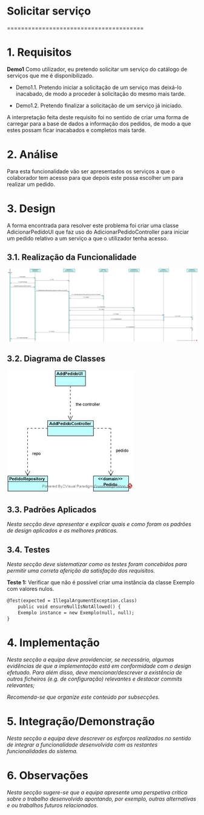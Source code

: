 # Solicitar serviço
=======================================


# 1. Requisitos

**Demo1**
Como utilizador, eu pretendo solicitar um serviço do catálogo de serviços que me é disponibilizado.

- Demo1.1. Pretendo iniciar a solicitação de um serviço mas deixá-lo inacabado, de modo a proceder à solicitação do mesmo mais tarde.

- Demo1.2. Pretendo finalizar a solicitação de um serviço já iniciado.

A interpretação feita deste requisito foi no sentido de criar uma forma de carregar para a base de dados a informação dos pedidos, de modo a que estes possam ficar inacabados e completos mais tarde.

# 2. Análise

Para esta funcionalidade vão ser apresentados os serviços a que o colaborador tem acesso para que depois este possa escolher um para realizar um pedido.

# 3. Design

A forma encontrada para resolver este problema foi criar uma classe AdicionarPedidoUI que faz uso do AdicionarPedidoController para iniciar um pedido relativo a um serviço a que o utilizador tenha acesso.

## 3.1. Realização da Funcionalidade

![ContinuarServico](AdicionarPedidoSD.jpg)

## 3.2. Diagrama de Classes

![AdicionarPedido](AdicionarPedidoCD.jpg)

## 3.3. Padrões Aplicados

*Nesta secção deve apresentar e explicar quais e como foram os padrões de design aplicados e as melhores práticas.*

## 3.4. Testes 
*Nesta secção deve sistematizar como os testes foram concebidos para permitir uma correta aferição da satisfação dos requisitos.*

**Teste 1:** Verificar que não é possível criar uma instância da classe Exemplo com valores nulos.

	@Test(expected = IllegalArgumentException.class)
		public void ensureNullIsNotAllowed() {
		Exemplo instance = new Exemplo(null, null);
	}

# 4. Implementação

*Nesta secção a equipa deve providenciar, se necessário, algumas evidências de que a implementação está em conformidade com o design efetuado. Para além disso, deve mencionar/descrever a existência de outros ficheiros (e.g. de configuração) relevantes e destacar commits relevantes;*

*Recomenda-se que organize este conteúdo por subsecções.*

# 5. Integração/Demonstração

*Nesta secção a equipa deve descrever os esforços realizados no sentido de integrar a funcionalidade desenvolvida com as restantes funcionalidades do sistema.*

# 6. Observações

*Nesta secção sugere-se que a equipa apresente uma perspetiva critica sobre o trabalho desenvolvido apontando, por exemplo, outras alternativas e ou trabalhos futuros relacionados.*



